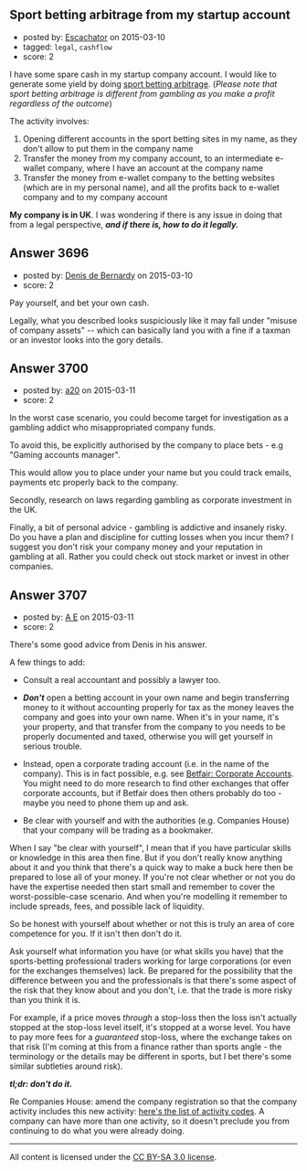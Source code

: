 ## Sport betting arbitrage from my startup account

- posted by: [Escachator](https://stackexchange.com/users/4975550/escachator) on 2015-03-10
- tagged: `legal`, `cashflow`
- score: 2

<p>I have some spare cash in my startup company account. I would like to generate some yield by doing <a href="http://en.wikipedia.org/wiki/Arbitrage_betting" rel="nofollow">sport betting arbitrage</a>. (<em>Please note that sport betting arbitrage is different from gambling as you make a profit regardless of the outcome</em>)</p>

<p>The activity involves:</p>

<ol>
<li>Opening different accounts in the sport betting sites in my name, as they don't allow to put them in the company name</li>
<li>Transfer the money from my company account, to an intermediate e-wallet company, where I have an account at the company name</li>
<li>Transfer the money from e-wallet company to the betting websites (which are in my personal name), and all the profits back to e-wallet company and to my company account</li>
</ol>

<p><strong>My company is in UK</strong>. I was wondering if there is any issue in doing that from a legal perspective, <strong><em>and if there is, how to do it legally.</em></strong></p>



## Answer 3696

- posted by: [Denis de Bernardy](https://stackexchange.com/users/182468/denis-de-bernardy) on 2015-03-10
- score: 2

<p>Pay yourself, and bet your own cash.</p>

<p>Legally, what you described looks suspiciously like it may fall under "misuse of company assets" -- which can basically land you with a fine if a taxman or an investor looks into the gory details.</p>



## Answer 3700

- posted by: [a20](https://stackexchange.com/users/54595/a20) on 2015-03-11
- score: 2

<p>In the worst case scenario, you could become target for investigation as a gambling addict who misappropriated company funds. </p>

<p>To avoid this, be explicitly authorised by the company to place bets - e.g "Gaming accounts manager". </p>

<p>This would allow you to place under your name but you could track emails, payments etc properly back to the company. </p>

<p>Secondly, research on laws regarding gambling as corporate investment in the UK.</p>

<p>Finally, a bit of personal advice - gambling is addictive and insanely risky. Do you have a plan and discipline for cutting losses when you incur them? I suggest you don't risk your company money and your reputation in gambling at all. Rather you could check out stock market or invest in other companies.</p>



## Answer 3707

- posted by: [A E](https://stackexchange.com/users/5191744/a-e) on 2015-03-11
- score: 2

<p>There's some good advice from Denis in his answer.</p>

<p>A few things to add:</p>

<ul>
<li><p>Consult a real accountant and possibly a lawyer too.</p></li>
<li><p><strong><em>Don't</em></strong> open a betting account in your own name and begin transferring money to it without accounting properly for tax as the money leaves the company and goes into your own name. When it's in your name, it's your property, and that transfer from the company to you needs to be properly documented and taxed, otherwise you will get yourself in serious trouble. </p></li>
<li><p>Instead, open a corporate trading account (i.e. in the name of the company). This is in fact possible, e.g. see <a href="http://www.betfair.com/help/Help.Validating.Details.corporate/" rel="nofollow">Betfair: Corporate Accounts</a>. You might need to do more research to find other exchanges that offer corporate accounts, but if Betfair does then others probably do too - maybe you need to phone them up and ask. </p></li>
<li><p>Be clear with yourself and with the authorities (e.g. Companies House) that your company will be trading as a bookmaker. </p></li>
</ul>

<p>When I say "be clear with yourself", I mean that if you have particular skills or knowledge in this area then fine. But if you don't really know anything about it and you think that there's a quick way to make a buck here then be prepared to lose all of your money. If you're not clear whether or not you do have the expertise needed then start small and remember to cover the worst-possible-case scenario. And when you're modelling it remember to include spreads, fees, and possible lack of liquidity. </p>

<p>So be honest with yourself about whether or not this is truly an area of core competence for you. If it isn't then don't do it. </p>

<p>Ask yourself what information you have (or what skills you have) that the sports-betting professional traders working for large corporations (or even for the exchanges themselves) lack. Be prepared for the possibility that the difference between you and the professionals is that there's some aspect of the risk that they know about and you don't, i.e. that the trade is more risky than you think it is. </p>

<p>For example, if a price moves <em>through</em> a stop-loss then the loss isn't actually stopped at the stop-loss level itself, it's stopped at a worse level. You have to pay more fees for a <em>guaranteed</em> stop-loss, where the exchange takes on that risk (I'm coming at this from a finance rather than sports angle - the terminology or the details may be different in sports, but I bet there's some similar subtleties around risk).</p>

<p><strong><em>tl;dr: don't do it.</em></strong></p>

<p>Re Companies House: amend the company registration so that the company activity includes this new activity: <a href="https://www.gov.uk/government/publications/standard-industrial-classification-of-economic-activities-sic" rel="nofollow">here's the list of activity codes</a>. A company can have more than one activity, so it doesn't preclude you from continuing to do what you were already doing.</p>




---

All content is licensed under the [CC BY-SA 3.0 license](https://creativecommons.org/licenses/by-sa/3.0/).
